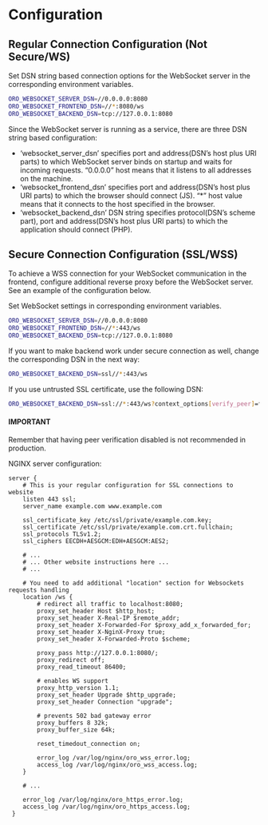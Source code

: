 # Configuration

## Regular Connection Configuration (Not Secure/WS)

Set DSN string based connection options for the WebSocket server in the corresponding environment variables.

```bash
ORO_WEBSOCKET_SERVER_DSN=//0.0.0.0:8080
ORO_WEBSOCKET_FRONTEND_DSN=//*:8080/ws
ORO_WEBSOCKET_BACKEND_DSN=tcp://127.0.0.1:8080
```

Since the WebSocket server is running as a service, there are three DSN string based configuration:
- ‘websocket_server_dsn’ specifies port and address(DSN’s host plus URI parts) to which WebSocket server binds on startup and waits for incoming requests. “0.0.0.0” host means that it listens to all addresses on the machine.
- ‘websocket_frontend_dsn’ specifies port and address(DSN’s host plus URI parts) to which the browser should connect (JS). “\*” host value means that it connects to the host specified in the browser.
- ‘websocket_backend_dsn’ DSN string specifies protocol(DSN’s scheme part), port and address(DSN’s host plus URI parts) to which the application should connect (PHP).

## Secure Connection Configuration (SSL/WSS)

To achieve a WSS connection for your WebSocket communication in the frontend, configure additional reverse proxy before the WebSocket server.
See an example of the configuration below.

Set WebSocket settings in corresponding environment variables.

```bash
ORO_WEBSOCKET_SERVER_DSN=//0.0.0.0:8080
ORO_WEBSOCKET_FRONTEND_DSN=//*:443/ws
ORO_WEBSOCKET_BACKEND_DSN=tcp://127.0.0.1:8080
```

If you want to make backend work under secure connection as well, change the corresponding DSN in the next way:

```bash
ORO_WEBSOCKET_BACKEND_DSN=ssl//*:443/ws
```

If you use untrusted SSL certificate, use the following DSN:

```bash
ORO_WEBSOCKET_BACKEND_DSN=ssl://*:443/ws?context_options[verify_peer]=false&context_options[verify_peer_name]=false
```

#### IMPORTANT
Remember that having peer verification disabled is not recommended in production.

NGINX server configuration:

```none
server {
    # This is your regular configuration for SSL connections to website
    listen 443 ssl;
    server_name example.com www.example.com

    ssl_certificate_key /etc/ssl/private/example.com.key;
    ssl_certificate /etc/ssl/private/example.com.crt.fullchain;
    ssl_protocols TLSv1.2;
    ssl_ciphers EECDH+AESGCM:EDH+AESGCM:AES2;

    # ...
    # ... Other website instructions here ...
    # ...

    # You need to add additional "location" section for Websockets requests handling
    location /ws {
        # redirect all traffic to localhost:8080;
        proxy_set_header Host $http_host;
        proxy_set_header X-Real-IP $remote_addr;
        proxy_set_header X-Forwarded-For $proxy_add_x_forwarded_for;
        proxy_set_header X-NginX-Proxy true;
        proxy_set_header X-Forwarded-Proto $scheme;

        proxy_pass http://127.0.0.1:8080/;
        proxy_redirect off;
        proxy_read_timeout 86400;

        # enables WS support
        proxy_http_version 1.1;
        proxy_set_header Upgrade $http_upgrade;
        proxy_set_header Connection "upgrade";

        # prevents 502 bad gateway error
        proxy_buffers 8 32k;
        proxy_buffer_size 64k;

        reset_timedout_connection on;

        error_log /var/log/nginx/oro_wss_error.log;
        access_log /var/log/nginx/oro_wss_access.log;
    }

    # ...

    error_log /var/log/nginx/oro_https_error.log;
    access_log /var/log/nginx/oro_https_access.log;
 }
```
